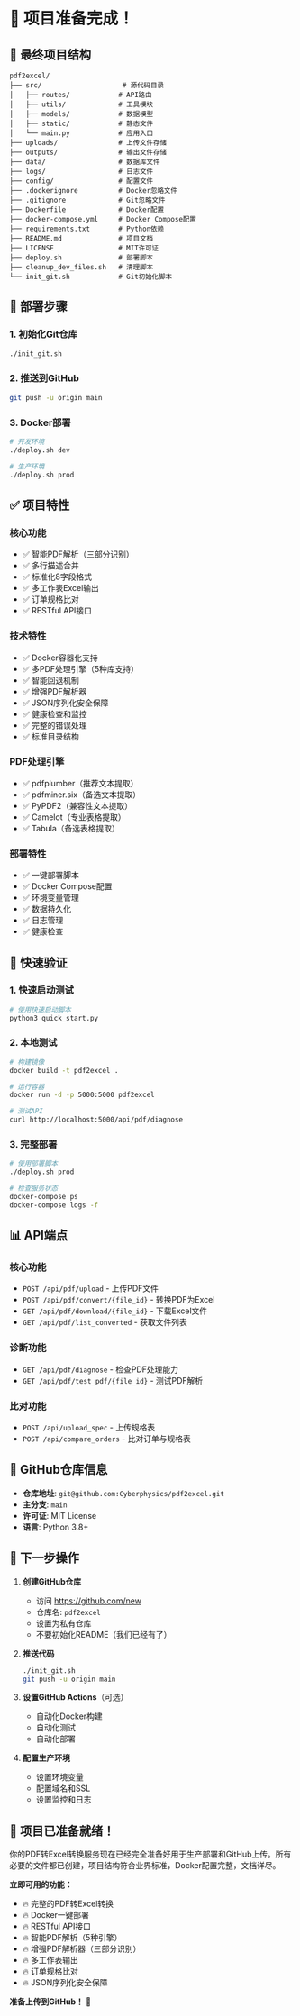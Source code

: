 # 🎉 项目准备完成！

## 📁 最终项目结构

```
pdf2excel/
├── src/                    # 源代码目录
│   ├── routes/            # API路由
│   ├── utils/             # 工具模块
│   ├── models/            # 数据模型
│   ├── static/            # 静态文件
│   └── main.py            # 应用入口
├── uploads/               # 上传文件存储
├── outputs/               # 输出文件存储
├── data/                  # 数据库文件
├── logs/                  # 日志文件
├── config/                # 配置文件
├── .dockerignore          # Docker忽略文件
├── .gitignore             # Git忽略文件
├── Dockerfile             # Docker配置
├── docker-compose.yml     # Docker Compose配置
├── requirements.txt       # Python依赖
├── README.md              # 项目文档
├── LICENSE                # MIT许可证
├── deploy.sh              # 部署脚本
├── cleanup_dev_files.sh   # 清理脚本
└── init_git.sh            # Git初始化脚本
```

## 🚀 部署步骤

### 1. 初始化Git仓库
```bash
./init_git.sh
```

### 2. 推送到GitHub
```bash
git push -u origin main
```

### 3. Docker部署
```bash
# 开发环境
./deploy.sh dev

# 生产环境
./deploy.sh prod
```

## ✅ 项目特性

### 核心功能
- ✅ 智能PDF解析（三部分识别）
- ✅ 多行描述合并
- ✅ 标准化8字段格式
- ✅ 多工作表Excel输出
- ✅ 订单规格比对
- ✅ RESTful API接口

### 技术特性
- ✅ Docker容器化支持
- ✅ 多PDF处理引擎（5种库支持）
- ✅ 智能回退机制
- ✅ 增强PDF解析器
- ✅ JSON序列化安全保障
- ✅ 健康检查和监控
- ✅ 完整的错误处理
- ✅ 标准目录结构

### PDF处理引擎
- ✅ pdfplumber（推荐文本提取）
- ✅ pdfminer.six（备选文本提取）
- ✅ PyPDF2（兼容性文本提取）
- ✅ Camelot（专业表格提取）
- ✅ Tabula（备选表格提取）

### 部署特性
- ✅ 一键部署脚本
- ✅ Docker Compose配置
- ✅ 环境变量管理
- ✅ 数据持久化
- ✅ 日志管理
- ✅ 健康检查

## 🔧 快速验证

### 1. 快速启动测试
```bash
# 使用快速启动脚本
python3 quick_start.py
```

### 2. 本地测试
```bash
# 构建镜像
docker build -t pdf2excel .

# 运行容器
docker run -d -p 5000:5000 pdf2excel

# 测试API
curl http://localhost:5000/api/pdf/diagnose
```

### 3. 完整部署
```bash
# 使用部署脚本
./deploy.sh prod

# 检查服务状态
docker-compose ps
docker-compose logs -f
```

## 📊 API端点

### 核心功能
- `POST /api/pdf/upload` - 上传PDF文件
- `POST /api/pdf/convert/{file_id}` - 转换PDF为Excel
- `GET /api/pdf/download/{file_id}` - 下载Excel文件
- `GET /api/pdf/list_converted` - 获取文件列表

### 诊断功能
- `GET /api/pdf/diagnose` - 检查PDF处理能力
- `GET /api/pdf/test_pdf/{file_id}` - 测试PDF解析

### 比对功能
- `POST /api/upload_spec` - 上传规格表
- `POST /api/compare_orders` - 比对订单与规格表

## 🎯 GitHub仓库信息

- **仓库地址**: `git@github.com:Cyberphysics/pdf2excel.git`
- **主分支**: `main`
- **许可证**: MIT License
- **语言**: Python 3.8+

## 📝 下一步操作

1. **创建GitHub仓库**
   - 访问 https://github.com/new
   - 仓库名: `pdf2excel`
   - 设置为私有仓库
   - 不要初始化README（我们已经有了）

2. **推送代码**
   ```bash
   ./init_git.sh
   git push -u origin main
   ```

3. **设置GitHub Actions**（可选）
   - 自动化Docker构建
   - 自动化测试
   - 自动化部署

4. **配置生产环境**
   - 设置环境变量
   - 配置域名和SSL
   - 设置监控和日志

## 🎉 项目已准备就绪！

你的PDF转Excel转换服务现在已经完全准备好用于生产部署和GitHub上传。所有必要的文件都已创建，项目结构符合业界标准，Docker配置完整，文档详尽。

**立即可用的功能：**
- 🔥 完整的PDF转Excel转换
- 🔥 Docker一键部署
- 🔥 RESTful API接口
- 🔥 智能PDF解析（5种引擎）
- 🔥 增强PDF解析器（三部分识别）
- 🔥 多工作表输出
- 🔥 订单规格比对
- 🔥 JSON序列化安全保障

**准备上传到GitHub！** 🚀